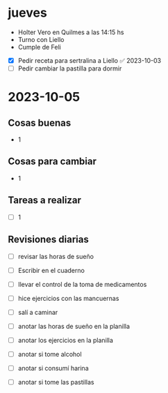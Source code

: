 # jueves
- Holter Vero en Quilmes a las 14:15 hs 
- Turno con Liello
- Cumple de Feli

- [x] Pedir receta para sertralina a Liello ✅ 2023-10-03
- [ ] Pedir cambiar la pastilla para dormir

# 2023-10-05
## Cosas buenas
- 1


## Cosas para cambiar 
- 1


## Tareas a realizar 
- [ ] 1


## Revisiones diarias
- [ ] revisar las horas de sueño
- [ ] Escribir en el cuaderno
- [ ] llevar el control de la toma de medicamentos
- [ ] hice ejercicios con las mancuernas 
- [ ] salí a caminar 
- [ ]  anotar las horas de sueño en la planilla
- [ ] anotar los ejercicios  en la planilla 
- [ ] anotar si tome alcohol 
- [ ] anotar si consumí harina 
- [ ] anotar si tome las pastillas 

